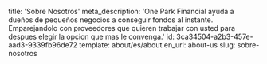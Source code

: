 title: 'Sobre Nosotros'
meta_description: 'One Park Financial ayuda a dueños de pequeños negocios a conseguir fondos al instante. Emparejandolo con proveedores que quieren trabajar con usted para despues elegir la opcion que mas le convenga.'
id: 3ca34504-a2b3-457e-aad3-9339fb96de72
template: about/es/about
en_url: about-us
slug: sobre-nosotros
